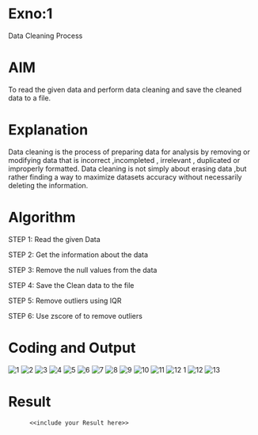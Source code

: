 # Exno:1
Data Cleaning Process

# AIM
To read the given data and perform data cleaning and save the cleaned data to a file.

# Explanation
Data cleaning is the process of preparing data for analysis by removing or modifying data that is incorrect ,incompleted , irrelevant , duplicated or improperly formatted. Data cleaning is not simply about erasing data ,but rather finding a way to maximize datasets accuracy without necessarily deleting the information.

# Algorithm
STEP 1: Read the given Data

STEP 2: Get the information about the data

STEP 3: Remove the null values from the data

STEP 4: Save the Clean data to the file

STEP 5: Remove outliers using IQR

STEP 6: Use zscore of to remove outliers

# Coding and Output
![1](https://github.com/user-attachments/assets/fcb6d96c-3de2-4773-a0dc-f7958fddd750)
![2](https://github.com/user-attachments/assets/9eb6866b-25d9-4b60-877b-4ae1cac9ca8b)
![3](https://github.com/user-attachments/assets/92c0e4a1-cbe4-42d3-81a2-3bf328cd0676)
![4](https://github.com/user-attachments/assets/39eec031-fe59-4182-8f35-716378b00ef8)
![5](https://github.com/user-attachments/assets/2a9bf0d1-6f1a-469e-8468-e1871e9a2067)
![6](https://github.com/user-attachments/assets/3ac92ae4-284d-4a12-9e5c-01fff24afa21)
![7](https://github.com/user-attachments/assets/93c5f835-56ba-407d-a0bb-8898250f1e0a)
![8](https://github.com/user-attachments/assets/b24da838-a664-4c34-8b54-9e10b9927800)
![9](https://github.com/user-attachments/assets/2c99f450-b5c5-4798-8ce3-61d33d530896)
![10](https://github.com/user-attachments/assets/d31dadae-8a0b-4839-8f91-0742f43f2d2f)
![11](https://github.com/user-attachments/assets/f7c8a40e-0cab-48b5-9556-ded0cf8192fc)
![12 1](https://github.com/user-attachments/assets/fe28b0e7-25e9-432b-a416-a851d05ce4ae)
![12](https://github.com/user-attachments/assets/a0ded588-c2e3-4481-9b6f-c40aadae96b7)
![13](https://github.com/user-attachments/assets/206368d0-14b5-4620-81bf-a739462d95c1)


# Result
          <<include your Result here>>
